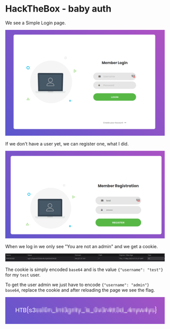 # HackTheBox - baby auth

We see a Simple Login page.

![Screenshot0](./screenshots/0.png)

If we don't have a user yet, we can register one, what I did.

![Screenshot1](./screenshots/1.png)

When we log in we only see "You are not an admin" and we get a cookie.

![Screenshot2](./screenshots/2.png)

The cookie is simply encoded `base64` and is the value `{"username": "test"}` for my `test` user.

To get the user admin we just have to encode `{"username": "admin"}` `base64`, replace the cookie and after reloading the page we see the flag.

![Screenshot3](./screenshots/3.png)
